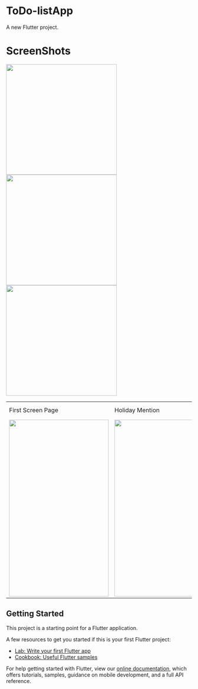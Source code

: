 # ToDo-listApp

A new Flutter project.

# ScreenShots


<img src="https://user-images.githubusercontent.com/72389100/143780973-20e7def2-d5af-48ca-a468-747ac0d9d767.png" width="300">

<img src="https://user-images.githubusercontent.com/72389100/143781322-123a4a97-010a-4c09-8522-89882d2eedb7.png" width="300">

<img src="https://user-images.githubusercontent.com/72389100/143781324-22b3fb8c-b83f-4086-a74c-1b2c959784d9.png" width=300>


<table>
  <tr>
    <td>First Screen Page</td>
     <td>Holiday Mention</td>
     <td>Present day in purple and selected day in pink</td>
  </tr>
  <tr>
    <td><img src="https://user-images.githubusercontent.com/72389100/143781324-22b3fb8c-b83f-4086-a74c-1b2c959784d9.png" width=270 height=480></td>
    <td><img src="https://user-images.githubusercontent.com/72389100/143781324-22b3fb8c-b83f-4086-a74c-1b2c959784d9.png" width=270 height=480></td>
    <td><img src="screenshots/Screenshot_1582745139.png" width=270 height=480></td>
  </tr>
 </table>





## Getting Started

This project is a starting point for a Flutter application.

A few resources to get you started if this is your first Flutter project:

- [Lab: Write your first Flutter app](https://flutter.dev/docs/get-started/codelab)
- [Cookbook: Useful Flutter samples](https://flutter.dev/docs/cookbook)

For help getting started with Flutter, view our
[online documentation](https://flutter.dev/docs), which offers tutorials,
samples, guidance on mobile development, and a full API reference.
